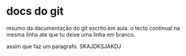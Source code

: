 # docs do git

resumo da dacumentação do git escrito em aula. 
o tecto continual na mesma linha ate que tu deixe uma linha em branco.

assim que faz um paragrafo.
SKAJDKSJAKDJ
